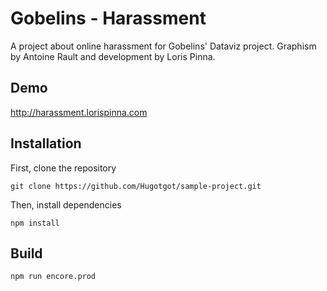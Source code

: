 # Gobelins  - Harassment

A project about online harassment for Gobelins' Dataviz project. Graphism by Antoine Rault and development by Loris Pinna.

## Demo
http://harassment.lorispinna.com

## Installation

First, clone the repository
```
git clone https://github.com/Hugotgot/sample-project.git
```

Then, install dependencies
```
npm install
```

## Build
```
npm run encore.prod
``` 
